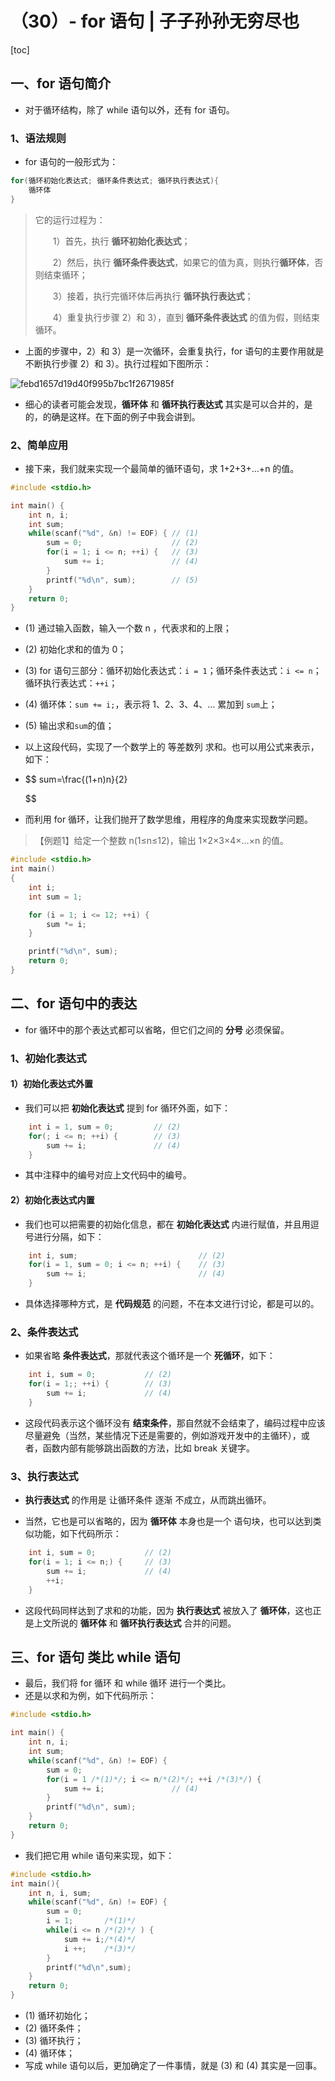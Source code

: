 # （30）- for 语句 | 子子孙孙无穷尽也

[toc]

## 一、for 语句简介

- 对于循环结构，除了 while 语句以外，还有 for 语句。

### 1、语法规则

- for 语句的一般形式为：

```c
for(循环初始化表达式; 循环条件表达式; 循环执行表达式){
    循环体
}
```

> 它的运行过程为：
>
>   1）首先，执行 **循环初始化表达式**；
>
>   2）然后，执行 **循环条件表达式**，如果它的值为真，则执行**循环体**，否则结束循环；
>
>   3）接着，执行完循环体后再执行 **循环执行表达式**；
>
>   4）重复执行步骤 2）和 3），直到 **循环条件表达式** 的值为假，则结束循环。

- 上面的步骤中，2）和 3）是一次循环，会重复执行，for 语句的主要作用就是不断执行步骤 2）和 3）。执行过程如下图所示：

![febd1657d19d40f995b7bc1f2671985f](D:/GitRep/CP/notes/%EF%BC%8830%EF%BC%89-%20for%20%E8%AF%AD%E5%8F%A5%20%20%E5%AD%90%E5%AD%90%E5%AD%99%E5%AD%99%E6%97%A0%E7%A9%B7%E5%B0%BD%E4%B9%9F.assets/febd1657d19d40f995b7bc1f2671985f.png)

- 细心的读者可能会发现，**循环体** 和 **循环执行表达式** 其实是可以合并的，是的，的确是这样。在下面的例子中我会讲到。

### 2、简单应用

- 接下来，我们就来实现一个最简单的循环语句，求 1+2+3+...+n 的值。

```c
#include <stdio.h>

int main() {
    int n, i;
    int sum;
    while(scanf("%d", &n) != EOF) { // (1)
        sum = 0;                    // (2)
        for(i = 1; i <= n; ++i) {   // (3)
            sum += i;               // (4)
        }
        printf("%d\n", sum);        // (5)
    }
    return 0;
} 
```

- (1) 通过输入函数，输入一个数 n ，代表求和的上限；

- (2) 初始化求和的值为 0；

- (3) for 语句三部分：循环初始化表达式：`i = 1`；循环条件表达式：`i <= n`；循环执行表达式：`++i`；

- (4) 循环体：`sum += i;`，表示将 1、2、3、4、… 累加到 `sum`上；

- (5) 输出求和`sum`的值；

- 以上这段代码，实现了一个数学上的 等差数列 求和。也可以用公式来表示，如下：

- $$
  sum=\frac{(1+n)n}{2}
  $$

  

- 而利用 for 循环，让我们抛开了数学思维，用程序的角度来实现数学问题。

> 【例题1】给定一个整数 n(1≤n≤12)，输出 1×2×3×4×...×n 的值。

```c
#include <stdio.h>
int main()
{
	int i;
	int sum = 1;

	for (i = 1; i <= 12; ++i) {
		sum *= i;
	}

	printf("%d\n", sum);
	return 0;
}
```

## 二、for 语句中的表达

- for 循环中的那个表达式都可以省略，但它们之间的 **分号** 必须保留。

### 1、初始化表达式

#### 1）初始化表达式外置

- 我们可以把 **初始化表达式** 提到 for 循环外面，如下：

```c
    int i = 1, sum = 0;         // (2)
    for(; i <= n; ++i) {        // (3)
        sum += i;               // (4)
    }
```

- 其中注释中的编号对应上文代码中的编号。

#### 2）初始化表达式内置

- 我们也可以把需要的初始化信息，都在 **初始化表达式** 内进行赋值，并且用逗号进行分隔，如下：

```c
    int i, sum;                           // (2)
    for(i = 1, sum = 0; i <= n; ++i) {    // (3)
        sum += i;                         // (4)
    }
```

- 具体选择哪种方式，是 **代码规范** 的问题，不在本文进行讨论，都是可以的。

### 2、条件表达式

- 如果省略 **条件表达式**，那就代表这个循环是一个 **死循环**，如下：

```c
    int i, sum = 0;           // (2)
    for(i = 1;; ++i) {        // (3)
        sum += i;             // (4)
    }
```

- 这段代码表示这个循环没有 **结束条件**，那自然就不会结束了，编码过程中应该尽量避免（当然，某些情况下还是需要的，例如游戏开发中的主循环），或者，函数内部有能够跳出函数的方法，比如 break 关键字。

### 3、执行表达式

- **执行表达式** 的作用是 让循环条件 逐渐 不成立，从而跳出循环。

- 当然，它也是可以省略的，因为 **循环体** 本身也是一个 语句块，也可以达到类似功能，如下代码所示：

```c
    int i, sum = 0;           // (2)
    for(i = 1; i <= n;) {     // (3)
        sum += i;             // (4)
        ++i;
    }
```

- 这段代码同样达到了求和的功能，因为 **执行表达式** 被放入了 **循环体**，这也正是上文所说的 **循环体** 和 **循环执行表达式** 合并的问题。

## 三、for 语句 类比 while 语句

- 最后，我们将 for 循环 和 while 循环 进行一个类比。
- 还是以求和为例，如下代码所示：

```c
#include <stdio.h>

int main() {
    int n, i;
    int sum;
    while(scanf("%d", &n) != EOF) {
        sum = 0;                 
        for(i = 1 /*(1)*/; i <= n/*(2)*/; ++i /*(3)*/) {
            sum += i;               // (4)
        }
        printf("%d\n", sum);
    }
    return 0;
} 
```

- 我们把它用 while 语句来实现，如下：

```c
#include <stdio.h>
int main(){
    int n, i, sum;
    while(scanf("%d", &n) != EOF) {
        sum = 0;
        i = 1;       /*(1)*/ 
        while(i <= n /*(2)*/ ) {
            sum += i;/*(4)*/
            i ++;    /*(3)*/
        }
        printf("%d\n",sum);        
    }
    return 0;
}
```

- (1) 循环初始化；
- (2) 循环条件；
- (3) 循环执行；
- (4) 循环体；
- 写成 while 语句以后，更加确定了一件事情，就是 (3) 和 (4) 其实是一回事。